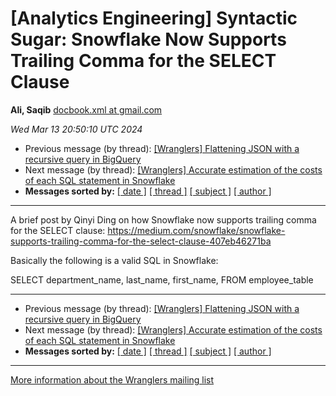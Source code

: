 









[Analytics Engineering] Syntactic Sugar: Snowflake Now Supports Trailing Comma for the SELECT Clause
====================================================================================================


**Ali, Saqib**
[docbook.xml at gmail.com](mailto:wranglers%40analyticsengineering.net?Subject=Re%3A%20%5BWranglers%5D%20Syntactic%20Sugar%3A%20Snowflake%20Now%20Supports%20Trailing%20Comma%0A%20for%20the%20SELECT%20Clause&In-Reply-To=%3CCABDm0O9TJL44_qqc3yTJzh5jUyO4LMUsfXF3Y1j8-opER0N8xQ%40mail.gmail.com%3E "[Wranglers] Syntactic Sugar: Snowflake Now Supports Trailing Comma for the SELECT Clause")   

*Wed Mar 13 20:50:10 UTC 2024*
* Previous message (by thread): [[Wranglers] Flattening JSON with a recursive query in BigQuery](000015.html)
* Next message (by thread): [[Wranglers] Accurate estimation of the costs of each SQL statement in Snowflake](000017.html)
* **Messages sorted by:**
[[ date ]](date.html#16)
[[ thread ]](thread.html#16)
[[ subject ]](subject.html#16)
[[ author ]](author.html#16)




---



A brief post by Qinyi Ding on how Snowflake now supports trailing comma for
the SELECT clause:
<https://medium.com/snowflake/snowflake-supports-trailing-comma-for-the-select-clause-407eb46271ba>

Basically the following is a valid SQL in Snowflake:

SELECT department\_name, last\_name, first\_name,
 FROM employee\_table
  
  




---


* Previous message (by thread): [[Wranglers] Flattening JSON with a recursive query in BigQuery](000015.html)
* Next message (by thread): [[Wranglers] Accurate estimation of the costs of each SQL statement in Snowflake](000017.html)
* **Messages sorted by:**
[[ date ]](date.html#16)
[[ thread ]](thread.html#16)
[[ subject ]](subject.html#16)
[[ author ]](author.html#16)




---


[More information about the Wranglers
mailing list](https://analyticsengineering.net/mailman/listinfo/wranglers)  






